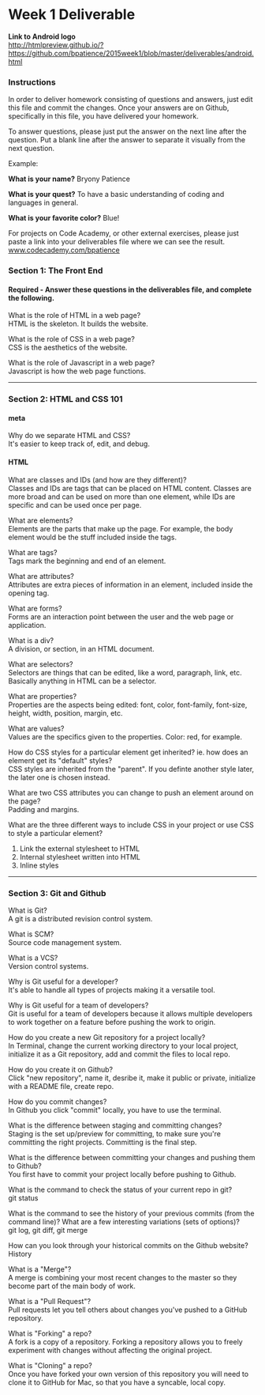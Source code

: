 # Week 1 Deliverable  

**Link to Android logo**  
http://htmlpreview.github.io/?https://github.com/bpatience/2015week1/blob/master/deliverables/android.html

### Instructions  

In order to deliver homework consisting of questions and answers, just edit this file and commit the changes.  Once your answers are on Github, specifically in this file, you have delivered your homework.  
  
To answer questions, please just put the answer on the next line after the question.  Put a blank line after the answer to separate it visually from the next question.  

Example:  

**What is your name?**
Bryony Patience  

**What is your quest?**
To have a basic understanding of coding and languages in general.  

**What is your favorite color?**
Blue!  

For projects on Code Academy, or other external exercises, please just paste a link into your deliverables file where we can see the result.  
www.codecademy.com/bpatience

### Section 1: The Front End
#### Required - Answer these questions in the deliverables file, and complete the following. 
What is the role of HTML in a web page?  
HTML is the skeleton. It builds the website. 

What is the role of CSS in a web page?  
CSS is the aesthetics of the website. 

What is the role of Javascript in a web page?  
Javascript is how the web page functions. 

---

### Section 2: HTML and CSS 101

#### meta
Why do we separate HTML and CSS?  
It's easier to keep track of, edit, and debug.

#### HTML
What are classes and IDs (and how are they different)?  
Classes and IDs are tags that can be placed on HTML content. Classes are more broad and can be used on more than one element, while IDs are specific and can be used once per page.  

What are elements?  
Elements are the parts that make up the page. For example, the body element would be the stuff included inside the <body></body> tags.  

What are tags?  
Tags mark the beginning and end of an element. 

What are attributes?  
Attributes are extra pieces of information in an element, included inside the opening tag. 

What are forms?  
Forms are an interaction point between the user and the web page or application.  

What is a div?  
A division, or section, in an HTML document. 

What are selectors?  
Selectors are things that can be edited, like a word, paragraph, link, etc. Basically anything in HTML can be a selector.

What are properties?  
Properties are the aspects being edited: font, color, font-family, font-size, height, width, position, margin, etc. 

What are values?  
Values are the specifics given to the properties. Color: red, for example. 

How do CSS styles for a particular element get inherited? ie. how does an element get its "default" styles?  
CSS styles are inherited from the "parent". If you definte another style later, the later one is chosen instead. 

What are two CSS attributes you can change to push an element around on the page?  
Padding and margins. 

What are the three different ways to include CSS in your project or use CSS to style a particular element?  
1. Link the external stylesheet to HTML 
2. Internal stylesheet written into HTML 
3. Inline styles 

---
### Section 3: Git and Github  
What is Git?  
A git is a distributed revision control system.  

What is SCM?  
Source code management system. 

What is a VCS?  
Version control systems.  

Why is Git useful for a developer?  
It's able to handle all types of projects making it a versatile tool. 

Why is Git useful for a team of developers?  
Git is useful for a team of developers because it allows multiple developers to work together on a feature before pushing the work to origin.  

How do you create a new Git repository for a project locally?  
In Terminal, change the current working directory to your local project, initialize it as a Git repository, add and commit the files to local repo. 

How do you create it on Github?  
Click "new repository", name it, desribe it, make it public or private, initialize with a README file, create repo.  

How do you commit changes?  
In Github you click "commit" locally, you have to use the terminal. 

What is the difference between staging and committing changes?  
Staging is the set up/preview for committing, to make sure you're committing the right projects. Committing is the final step.

What is the difference between committing your changes and pushing them to Github?  
You first have to commit your project locally before pushing to Github. 

What is the command to check the status of your current repo in git?  
git status

What is the command to see the history of your previous commits (from the command line)?  What are a few interesting variations (sets of options)?  
git log, git diff, git merge

How can you look through your historical commits on the Github website?  
History

What is a "Merge"?  
A merge is combining your most recent changes to the master so they become part of the main body of work. 

What is a "Pull Request"?  
Pull requests let you tell others about changes you've pushed to a GitHub repository.  

What is "Forking" a repo?  
A fork is a copy of a repository. Forking a repository allows you to freely experiment with changes without affecting the original project.  

What is "Cloning" a repo?  
Once you have forked your own version of this repository you will need to clone it to GitHub for Mac, so that you have a syncable, local copy.  
